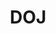 ---
name: Kevin Scott
department: Department of Justice
sub-department: Bureau of Justice Statistics^*
title: DOJ
---